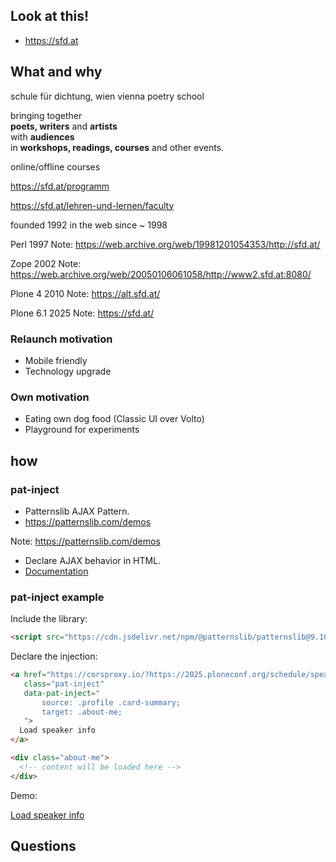 <!-- .slide: data-background="lime" -->
<!-- .slide: data-background="Blue" -->
<!-- .slide: data-background="Yellow" -->
<!-- .slide: data-background="Purple" -->
<!-- .slide: data-background="DarkViolet" -->

<!-- .slide: data-background="lime" -->
## Look at this!

- https://sfd.at




<!-- .slide: data-background="Yellow" -->
## What and why


<!-- .slide: data-background="Yellow" -->
schule für dichtung, wien
vienna poetry school


<!-- .slide: data-background="Yellow" -->
bringing together<br>
<strong>poets, writers</strong> and <strong>artists</strong><br>
with <strong>audiences</strong><br>
in <strong>workshops, readings, courses</strong> and other events.


<!-- .slide: data-background="Yellow" -->
online/offline courses

https://sfd.at/programm

https://sfd.at/lehren-und-lernen/faculty


<!-- .slide: data-background="Yellow" -->
founded 1992
in the web since ~ 1998


<!-- .slide: data-background-image="./resources/imgs/1-sfd-1998.png" class="t-r white" -->
Perl 1997<!-- .element: class="big" -->
Note:
https://web.archive.org/web/19981201054353/http://sfd.at/


<!-- .slide: data-background-image="./resources/imgs/1-sfd-2004.png" class="t-r" -->
Zope 2002<!-- .element: class="big" -->
Note:
https://web.archive.org/web/20050106061058/http://www2.sfd.at:8080/


<!-- .slide: data-background-image="./resources/imgs/1-sfd-2010.png" class="t-r" -->
Plone 4 2010<!-- .element: class="big" -->
Note:
https://alt.sfd.at/


<!-- .slide: data-background-image="./resources/imgs/1-sfd-2025.png" class="t-r" -->
Plone 6.1 2025<!-- .element: class="big" -->
Note:
https://sfd.at/


<!-- .slide: data-background="Yellow" -->
### Relaunch motivation

- Mobile friendly<!-- .element: class="fragment" -->
- Technology upgrade<!-- .element: class="fragment" -->



<!-- .slide: data-background="Yellow" -->
### Own motivation

- Eating own dog food (Classic UI over Volto)<!-- .element: class="fragment" -->
- Playground for experiments<!-- .element: class="fragment" -->





<!-- .slide: data-background="lime" -->
## how


<!-- .slide: data-background="lime" -->
### pat-inject<!-- .element: class="r-fit-text" -->


<!-- .slide: data-background="lime" -->
- Patternslib AJAX Pattern.
- https://patternslib.com/demos


<!-- .slide: data-background-iframe="https://patternslib.com/demos" data-background-interactive -->
Note:
https://patternslib.com/demos


<!-- .slide: data-background="lime" -->
- Declare AJAX behavior in HTML.
- <a href="https://github.com/Patternslib/Patterns/blob/master/src/pat/inject/documentation.md">Documentation</a>


<!-- .slide: data-background="lime" -->
### pat-inject example


<!-- .slide: data-background="lime" -->
Include the library:
```html
<script src="https://cdn.jsdelivr.net/npm/@patternslib/patternslib@9.10.4-alpha.0/dist/remote.min.js"></script>
```


<!-- .slide: data-background="lime" -->
Declare the injection:

```html [1-12|1|2|3-5,10-12]
<a href="https://corsproxy.io/?https://2025.ploneconf.org/schedule/speakers/johannes-raggam?"
   class="pat-inject"
   data-pat-inject="
       source: .profile .card-summary;
       target: .about-me;
   ">
  Load speaker info
</a>

<div class="about-me">
  <!-- content will be loaded here -->
</div>
```


<!-- .slide: data-background="lime" -->
Demo:

<a href="https://corsproxy.io/?https://2025.ploneconf.org/schedule/speakers/johannes-raggam?"
   class="pat-inject"
   data-pat-inject="
       source: .profile .card-summary;
       target: .about-me;
   ">
  Load speaker info
</a>

<div class="about-me">
  <!-- content will be loaded here -->
</div>










<!-- .slide: data-background="Purple" data-background-image="./resources/imgs/thats_all_folks.svg" -->




<!-- .slide: data-background="DarkViolet" -->
## Questions
